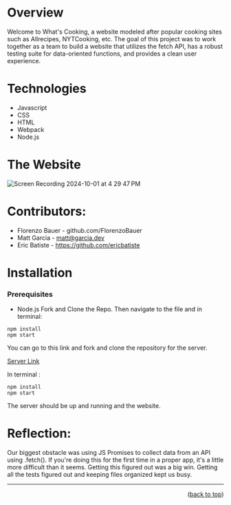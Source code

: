 <a name="readme-top"></a>
# Overview
Welcome to What's Cooking, a website modeled after popular cooking sites such as Allrecipes, NYTCooking, etc.  The goal of this project was to work together as a team to build a website that utilizes the fetch API, has a robust testing suite for data-oriented functions, and provides a clean user experience.


# Technologies
 - Javascript
 - CSS
 - HTML
 - Webpack
 - Node.js


# The Website
![Screen Recording 2024-10-01 at 4 29 47 PM](https://github.com/user-attachments/assets/fef9587d-7f2b-412e-99bf-f96f4710a0be)


# Contributors:
 - Florenzo Bauer - github.com/FlorenzoBauer
 - Matt Garcia - matt@garcia.dev
 - Eric Batiste - https://github.com/ericbatiste

# Installation
### Prerequisites 
- Node.js 
Fork and Clone the Repo. Then navigate to the file and in terminal: 

```
npm install
npm start
```
You can go to this link and fork and clone the repository for the server.

[Server Link](https://github.com/FlorenzoBauer/whats-cookin-api)

In terminal :
```
npm install
npm start
```
The server should be up and running and the website.

# Reflection:

Our biggest obstacle was using JS Promises to collect data from an API using .fetch(). If you're doing this for the first time in a proper app, it's a little more difficult than it seems. Getting this figured out was a big win. Getting all the tests figured out and keeping files organized kept us busy.

---
<p align="right">(<a href="#readme-top">back to top</a>)</p>
